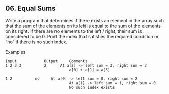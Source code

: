 ## 06. Equal Sums

Write a program that determines if there exists an element in the array such that the sum of the elements on its left is equal to the sum of the elements on its right. If there are no elements to the left / right, their sum is considered to be 0. Print the index that satisfies the required condition or “no” if there is no such index.

Examples

```
Input	         Output	    Comments
1 2 3 3	         2	    At a[2] -> left sum = 3, right sum = 3
                            a[0] + a[1] = a[3]

1 2	         no	    At a[0] -> left sum = 0, right sum = 2
                            At a[1] -> left sum = 1, right sum = 0
                            No such index exists
```
